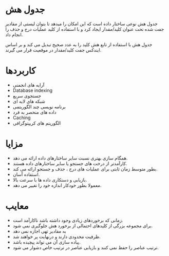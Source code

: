 # جدول هش

جدول هش نوعی ساختار داده است که این امکان را میدهد تا بتوان لیستی از مقادیر جفت شده تحت عنوان کلید/مقدار ایجاد کرد و با استفاده از کلید عملیات درج و حذف را انجام داد.

جدول هش با استفاده از تابع هش کلید را به عدد صحیح تبدیل می کند و بر اساس ایندکس جفت کلید/مقدار در موقعیت قرار می گیرند.

# کاربردها

- آرایه های انجمنی
- Database indexing
- جستجوی سریع
- شبکه های لایه ای 
- برنامه نویسی چند الگوریتمی
- داده های منحصر به فرد
- Caching
- الگوریتم های کریپتوگرافی

# مزایا

- همگام سازی بهتری نسبت سایر ساختارهای داده ارائه می دهد.
- کارآمدتر از درخت های جستجو یا سایر ساختارهای داده هستند.
- بطور متوسط زمان ثابتی برای عملیات های درج ، حذف و جستجو ارائه می کند.
- استفاده آسان.
- بازیابی و دستکاری داده ها با سرعت بالا.
- معمولا بطور خودکار اندازه خود را تغییر می دهد.

# معایب

- زمانی که برخوردهای زیادی وجود داشته باشد ناکارآمد است.
- برای مجموعه بزرگی از کلیدهای احتمالی از برخورد هش جلوگیری نمی شود.
- به مقادیر تهی اجازه نمی دهد
- ظرفیت محدودی دارند و درنهایت پر خواهند شد.
- پیاده سازی آن می تواند پیچیده باشد.
- ترتیب عناصر را حفظ نمی کنند و بازیابی عناصر در ترتیب خاص دشوار می شود.

